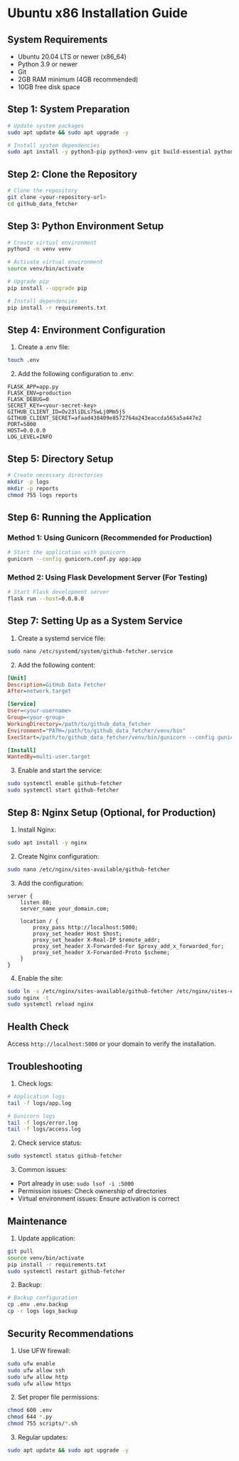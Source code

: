 # Ubuntu x86 Installation Guide

## System Requirements
- Ubuntu 20.04 LTS or newer (x86_64)
- Python 3.9 or newer
- Git
- 2GB RAM minimum (4GB recommended)
- 10GB free disk space

## Step 1: System Preparation

```bash
# Update system packages
sudo apt update && sudo apt upgrade -y

# Install system dependencies
sudo apt install -y python3-pip python3-venv git build-essential python3-dev
```

## Step 2: Clone the Repository

```bash
# Clone the repository
git clone <your-repository-url>
cd github_data_fetcher
```

## Step 3: Python Environment Setup

```bash
# Create virtual environment
python3 -m venv venv

# Activate virtual environment
source venv/bin/activate

# Upgrade pip
pip install --upgrade pip

# Install dependencies
pip install -r requirements.txt
```

## Step 4: Environment Configuration

1. Create a .env file:
```bash
touch .env
```

2. Add the following configuration to .env:
```
FLASK_APP=app.py
FLASK_ENV=production
FLASK_DEBUG=0
SECRET_KEY=<your-secret-key>
GITHUB_CLIENT_ID=Ov23liDLs7SwLj0Mm5jS
GITHUB_CLIENT_SECRET=afaad438409e8572764a243eaccda565a5a447e2
PORT=5000
HOST=0.0.0.0
LOG_LEVEL=INFO
```

## Step 5: Directory Setup

```bash
# Create necessary directories
mkdir -p logs
mkdir -p reports
chmod 755 logs reports
```

## Step 6: Running the Application

### Method 1: Using Gunicorn (Recommended for Production)

```bash
# Start the application with gunicorn
gunicorn --config gunicorn.conf.py app:app
```

### Method 2: Using Flask Development Server (For Testing)

```bash
# Start Flask development server
flask run --host=0.0.0.0
```

## Step 7: Setting Up as a System Service

1. Create a systemd service file:
```bash
sudo nano /etc/systemd/system/github-fetcher.service
```

2. Add the following content:
```ini
[Unit]
Description=GitHub Data Fetcher
After=network.target

[Service]
User=<your-username>
Group=<your-group>
WorkingDirectory=/path/to/github_data_fetcher
Environment="PATH=/path/to/github_data_fetcher/venv/bin"
ExecStart=/path/to/github_data_fetcher/venv/bin/gunicorn --config gunicorn.conf.py app:app

[Install]
WantedBy=multi-user.target
```

3. Enable and start the service:
```bash
sudo systemctl enable github-fetcher
sudo systemctl start github-fetcher
```

## Step 8: Nginx Setup (Optional, for Production)

1. Install Nginx:
```bash
sudo apt install -y nginx
```

2. Create Nginx configuration:
```bash
sudo nano /etc/nginx/sites-available/github-fetcher
```

3. Add the configuration:
```nginx
server {
    listen 80;
    server_name your_domain.com;

    location / {
        proxy_pass http://localhost:5000;
        proxy_set_header Host $host;
        proxy_set_header X-Real-IP $remote_addr;
        proxy_set_header X-Forwarded-For $proxy_add_x_forwarded_for;
        proxy_set_header X-Forwarded-Proto $scheme;
    }
}
```

4. Enable the site:
```bash
sudo ln -s /etc/nginx/sites-available/github-fetcher /etc/nginx/sites-enabled/
sudo nginx -t
sudo systemctl reload nginx
```

## Health Check

Access `http://localhost:5000` or your domain to verify the installation.

## Troubleshooting

1. Check logs:
```bash
# Application logs
tail -f logs/app.log

# Gunicorn logs
tail -f logs/error.log
tail -f logs/access.log
```

2. Check service status:
```bash
sudo systemctl status github-fetcher
```

3. Common issues:
- Port already in use: `sudo lsof -i :5000`
- Permission issues: Check ownership of directories
- Virtual environment issues: Ensure activation is correct

## Maintenance

1. Update application:
```bash
git pull
source venv/bin/activate
pip install -r requirements.txt
sudo systemctl restart github-fetcher
```

2. Backup:
```bash
# Backup configuration
cp .env .env.backup
cp -r logs logs_backup
```

## Security Recommendations

1. Use UFW firewall:
```bash
sudo ufw enable
sudo ufw allow ssh
sudo ufw allow http
sudo ufw allow https
```

2. Set proper file permissions:
```bash
chmod 600 .env
chmod 644 *.py
chmod 755 scripts/*.sh
```

3. Regular updates:
```bash
sudo apt update && sudo apt upgrade -y
```
